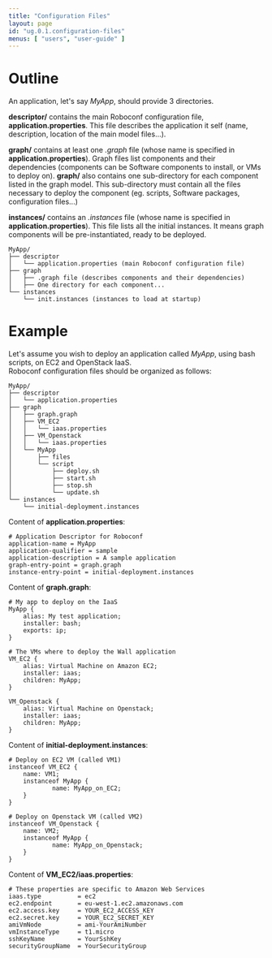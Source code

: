 ```yaml
---
title: "Configuration Files"
layout: page
id: "ug.0.1.configuration-files"
menus: [ "users", "user-guide" ]
---
```


# Outline

An application, let's say *MyApp*, should provide 3 directories.

**descriptor/** contains the main Roboconf configuration file, **application.properties**.
This file describes the application it self (name, description, location of the main model files...).

**graph/** contains at least one *.graph* file (whose name is specified in **application.properties**).
Graph files list components and their dependencies (components can be Software components to install, or VMs to deploy on).
**graph/** also contains one sub-directory for each component listed in the graph model.
This sub-directory must contain all the files necessary to deploy the component (eg. scripts, Software packages, configuration files...)

**instances/** contains an *.instances* file (whose name is specified in **application.properties**).
This file lists all the initial instances. It means graph components will be pre-instantiated, ready to be deployed.

	MyApp/
	├── descriptor
	│   └── application.properties (main Roboconf configuration file)
	├── graph
	│   ├── .graph file (describes components and their dependencies)
	│   ├── One directory for each component...
	└── instances
    	└── init.instances (instances to load at startup)

# Example

Let's assume you wish to deploy an application called *MyApp*, using bash scripts, on EC2 and OpenStack IaaS.  
Roboconf configuration files should be organized as follows:

	MyApp/
	├── descriptor
	│   └── application.properties
	├── graph
	│   ├── graph.graph
	│   ├── VM_EC2
	│   │   └── iaas.properties
	│   ├── VM_Openstack
	│   │   └── iaas.properties
	│   └── MyApp
	│       ├── files
	│       └── script
	│           ├── deploy.sh
	│           ├── start.sh
	│           ├── stop.sh
	│           └── update.sh
	└── instances
	    └── initial-deployment.instances

Content of **application.properties**:

``` properties
# Application Descriptor for Roboconf
application-name = MyApp
application-qualifier = sample
application-description = A sample application
graph-entry-point = graph.graph
instance-entry-point = initial-deployment.instances
```

Content of **graph.graph**:

    # My app to deploy on the IaaS
    MyApp {
        alias: My test application;
        installer: bash;
        exports: ip;
    }

    # The VMs where to deploy the Wall application
    VM_EC2 {
        alias: Virtual Machine on Amazon EC2;
        installer: iaas;
        children: MyApp;
    }
    
    VM_Openstack {
        alias: Virtual Machine on Openstack;
        installer: iaas;
        children: MyApp;
    }

Content of **initial-deployment.instances**:

    # Deploy on EC2 VM (called VM1)
    instanceof VM_EC2 {
        name: VM1;
        instanceof MyApp {
                name: MyApp_on_EC2;
        }
    }
    
    # Deploy on Openstack VM (called VM2)
    instanceof VM_Openstack {
        name: VM2;
        instanceof MyApp {
                name: MyApp_on_Openstack;
        }
    }

Content of **VM_EC2/iaas.properties**:

``` properties
# These properties are specific to Amazon Web Services
iaas.type          = ec2
ec2.endpoint       = eu-west-1.ec2.amazonaws.com
ec2.access.key     = YOUR_EC2_ACCESS_KEY
ec2.secret.key     = YOUR_EC2_SECRET_KEY
amiVmNode          = ami-YourAmiNumber
vmInstanceType     = t1.micro
sshKeyName         = YourSshKey
securityGroupName  = YourSecurityGroup
```

